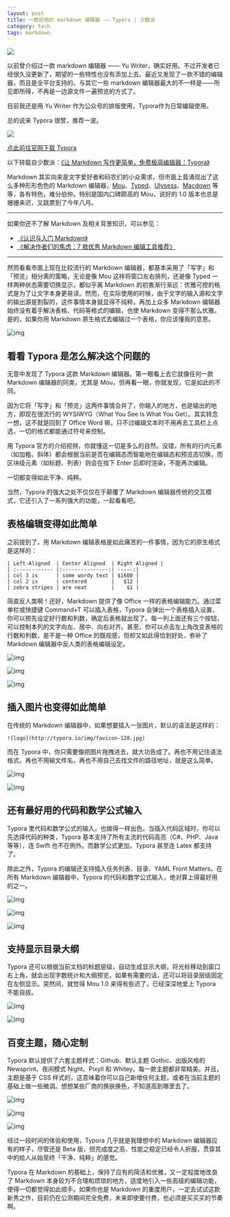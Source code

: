 ```yaml
---
layout: post
title: 一款好用的 markdown 编辑器 —— Typora | 少数派
category: tech
tags: markdown
---
```

![](https://cdn.kelu.org/blog/tags/markdown.jpg)

以前曾介绍过一款 markdown 编辑器 —— Yu Writer，确实好用。不过开发者已经很久没更新了，期望的一些特性也没有添加上去。最近又发现了一款不错的编辑器，而且是全平台支持的。与其它一些 markdown 编辑器最大的不一样是——所见即所得，不再是一边源文件一遍预览的方式了。

目前我还是用 Yu Writer 作为公众号的排版使用，Typora作为日常编辑使用。

总的说来 Typora 很赞，推荐一波。

![](https://cdn.kelu.org/blog/2018/03/20180401141848.jpg)



[点此前往官网下载 Typora](http://typora.io/)



以下转载自少数派：[《让 Markdown 写作更简单，免费极简编辑器：Typora》](https://sspai.com/post/30292)

Markdown 其实向来是文字爱好者和码农们的小众需求，但市面上竟涌现出了这么多种形形色色的 Markdown 编辑器，[Mou](http://mouapp.com/)、[Typed](https://sspai.com/30271)、[Ulysess](https://sspai.com/27336)、[Macdown](http://macdown.uranusjr.com/) 等等，各有特色，难分伯仲。特别是国内口碑颇高的 Mou，说好的 1.0 版本也总是姗姗来迟，又跳票到了今年八月。

------

如果你还不了解 Markdown 及相关背景知识，可以参见：

- [《认识与入门 Markdown》](https://sspai.com/25137)
- [《解决作者们的焦虑：7 款优秀 Markdown 编辑工具推荐》](https://sspai.com/27792)

------

然而看看市面上现在比较流行的 Markdown 编辑器，都基本采用了「写字」和「预览」相分离的策略，无论是像 Mou 这样将窗口左右排列，还是像 Typed 一样两种状态需要切换显示，都似乎离 Markdown 的初衷渐行渐远：优雅可控的格式是为了让文字本身更易读。然而，在实际使用的时候，由于文字的输入源和文字的输出源是割裂的，这件事情本身就显得不纯粹，再加上众多 Markdown 编辑器始终没有着手解决表格、代码等格式的编辑，也使 Markdown 变得不那么优雅。是的，如果你用 Markdown 原生格式去编辑过一个表格，你应该懂我的意思。

![img](https://cdn.kelu.org/blog/2018/03/267194.jpg)

## 看看 Typora 是怎么解决这个问题的

无意中发现了 Typora 这款 Markdown 编辑器。第一眼看上去它就像任何一款 Markdown 编辑器的同类，尤其是 Mou，但再看一眼，你就发现，它是如此的不同。

因为它将「写字」和「预览」这两件事情合并了，你输入的地方，也是输出的地方，即现在很流行的 WYSIWYG（What You See Is What You Get）。其实转念一想，这不就是回到了 Office Word 嘛，只不过编辑文本时不用再去工具栏上点选，一切的格式都能通过符号来控制。

用 Typora 官方的介绍视频，你就懂这一切是多么的自然。没错，所有的行内元素（如加粗、斜体）都会根据当前是否在编辑态而智能地在编辑态和预览态切换，而区块级元素（如标题、列表）则会在按下 Enter 后即时渲染，不能再次编辑。

一切都变得如此干净、纯粹。

 当然，Typora 的强大之处不仅仅在于颠覆了 Markdown 编辑器传统的交互模式，它还引入了一系列强大的功能，一起看看吧。

## 表格编辑变得如此简单

之前提到了，用 Markdown 编辑表格是如此痛苦的一件事情，因为它的原生格式是这样的：

```
| Left-Aligned  | Center Aligned  | Right Aligned |
| :------------ |:---------------:| -----:|
| col 3 is      | some wordy text | $1600 |
| col 2 is      | centered        |   $12 |
| zebra stripes | are neat        |    $1 |
```

简直反人类啊！还好，Markdown 提供了像 Office 一样的表格编辑能力。通过菜单栏或快捷键 Command+T 可以插入表格，Typora 会弹出一个表格插入设置，你可以预先设定好行数和列数，确定后表格就出现了。每一列上面还有三个按钮，可以控制本列的文字向左、居中、向右对齐。甚至，你可以点击左上角改变表格的行数和列数，是不是一种 Office 的既视感，但却又如此得恰到好处，弥补了 Markdown 编辑器中反人类的表格编辑设定。

![img](https://cdn.kelu.org/blog/2018/03/267198.jpg)

![img](https://cdn.kelu.org/blog/2018/03/267197.jpg)

![img](https://cdn.kelu.org/blog/2018/03/267199.jpg)

## 插入图片也变得如此简单

在传统的 Markdown 编辑器中，如果想要插入一张图片，默认的语法是这样的：

`![logo](http://typora.io/img/favicon-128.jpg)`

而在 Typora 中，你只需要像把图片拖拽进去，就大功告成了。再也不用记住语法格式，再也不用输文件名，再也不用自己去找文件的路径地址，就是这么简单。

![img](https://cdn.kelu.org/blog/2018/03/267201.jpg)

![img](https://cdn.kelu.org/blog/2018/03/267200.jpg)

## 还有最好用的代码和数学公式输入

Typora 里代码和数学公式的输入，也做得一样出色。当插入代码区域时，你可以先选择代码的种类，Typora 基本支持了所有主流的代码高亮（C#、PHP、Java 等等），连 Swift 也不在例外。而数学公式更加，Typora 甚至连 Latex 都支持了。

除此之外，Typora 的编辑还支持插入任务列表、目录、YAML Front Matters。在所有 Markdown 编辑器中，Typora 的代码和数学公式输入，绝对算上得最好用的之一。

![img](https://cdn.kelu.org/blog/2018/03/267203.jpg)

![img](https://cdn.kelu.org/blog/2018/03/267205.jpg)

![img](https://cdn.kelu.org/blog/2018/03/267204.jpg)

## 支持显示目录大纲

Typora 还可以根据当前文档的标题层级，自动生成显示大纲，将光标移动到窗口右上角，就会出现字数统计和大纲预览，如果有需要的话，还可以将目录层级固定在左侧显示。突然间，就觉得 Mou 1.0 来得有些迟了，已经深深地爱上 Typora 不能自拔。

![img](https://cdn.kelu.org/blog/2018/03/267207.jpg)

![img](https://cdn.kelu.org/blog/2018/03/267209.jpg)

## 百变主题，随心定制

Typora 默认提供了六套主题样式：Github、默认主题 Gothic、出版风格的 Newsprint、夜间模式 Night、Pixyll 和 Whitey，每一款主题都非常精美。并且，主题是基于 CSS 样式的，这意味着你可以自己新增任何主题，或者在当前主题的基础上做一些微调。想想某些厂商的换肤换色，不知道高到哪里去了。

![img](https://cdn.kelu.org/blog/2018/03/267211.jpg)

![img](https://cdn.kelu.org/blog/2018/03/267212.jpg)

![img](https://cdn.kelu.org/blog/2018/03/267213.jpg)

经过一段时间的体验和使用，Typora 几乎就是我理想中的 Markdown 编辑器应有的样子，尽管还是 Beta 版，但完成度之高、性能之稳定已经令人折服，贯穿其中的给人从始至终「干净、纯粹」的感觉。

Typora 在 Markdown 的基础上，保持了应有的简洁和优雅，又一定程度地改良了 Markdown 本身较为不合理和烦琐的地方，适度地引入一些高级的编辑功能，使得一切都觉得如此顺手。如果你也是 Markdown 的重度用户，一定去试试这款新秀之作，目前仍在公测期间完全免费，未来即使要付费，也必须是买买买的节奏啊。
